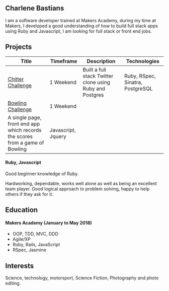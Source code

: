## Charlene Bastians

I am a software developer trained at Makers Academy, during my time at Makers, I developed a good understanding of how to build full stack apps using Ruby and Javascript, I am looking for full stack or front end jobs.
<!---
A sentence about who and what you are. Then a sentence about what you've achieved. And then a sentence about what you're looking for: what you would ideally be doing, with whom and in what environment.
 --->

## Projects

| Title | Timeframe | Description  | Technologies |
|---|---|---|---|
| [Chitter Challenge](https://github.com/CharSV5/chitter-challenge.git)  | 1 Weekend  | Built a full stack Twitter clone using Ruby and Postgres | Ruby, RSpec, Sinatra, PostgreSQL |
| [Bowling Challenge](https://github.com/CharSV5/bowling-challenge.git) | 1 Weekend
A single page, front end app which records the scores from a game of Bowling | Javascript, Jquery |

#### Ruby, Javascript

Good beginner knowledge of Ruby.

Hardworking, dependable, works well alone as well as being an excellent team player. Good logical approach to problem solving, happy to help others if they ask for it.

<!---
Descriptive paragraph of how capable you are at this skill and, if relevant, how it has developed.

- Experience
- Achievements
- Evidence

#### Another Skill

Descriptive paragraph of how capable you are at this skill and, if relevant, how it has developed.

- I achieved A during my work at B (job, or otherwise)
- I contributed to the growth of X while doing Y (job, or otherwise)
- I built this, made this, broke this, fixed this, etc.
- A link to some on-line evidence (blogs, videos, articles, etc.)
--->
## Education

#### Makers Academy (January to May 2018)
<!---
- Curious and passionate about code. [PROVIDE EVIDENCE]
- Fast, independent learner [PROVIDE EVIDENCE]
- Great collaborator [PROVIDE EVIDENCE]
--->
- OOP, TDD, MVC, DDD
- Agile/XP
- Ruby, Rails, JavaScript
- RSpec, Jasmine

<!---

## Experience

**Company Name** (start_date to end_date)    
*Your job title*  
**Company Name** (start_date to end_date)   
*Your job title*  
--->

## Interests

Science, technology, motorsport, Science Fiction, Photography and photo editing.
